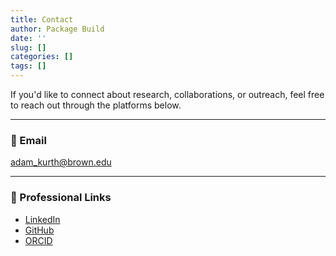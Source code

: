 ```yaml
---
title: Contact
author: Package Build
date: ''
slug: []
categories: []
tags: []
---
```


If you'd like to connect about research, collaborations, or outreach, feel free to reach out through the platforms below.

---

### 📧 Email  
[adam_kurth@brown.edu](mailto:adam.kurth@brown.edu)

---

### 🔗 Professional Links

- [LinkedIn](www.linkedin.com/in/adam-kurth)
- [GitHub](https://github.com/adamkurth)
- [ORCID](https://orcid.org/0000-0002-8082-1890)
